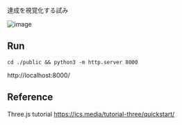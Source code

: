 達成を視覚化する試み

![image](https://user-images.githubusercontent.com/11595790/191772391-f0f04568-3fda-4285-b33a-1d0086238132.png)

## Run

```
cd ./public && python3 -m http.server 8000
```

http://localhost:8000/

## Reference

Three.js tutorial
https://ics.media/tutorial-three/quickstart/
